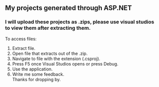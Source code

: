 ## My projects generated through ASP.NET
### I will upload these projects as .zips, please use visual studios to view them after extracting them.  
To access files:
1. Extract file.
2. Open file that extracts out of the .zip.
3. Navigate to file with the extension (.csproj).
4. Press F5 once Visual Studios opens or press Debug.
5. Use the application.
6. Write me some feedback.  
  Thanks for dropping by.
